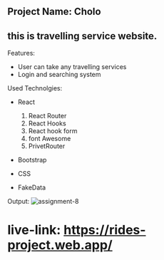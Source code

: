 ## Project Name: Cholo

## this is travelling service website.

Features:

   * User can take any travelling services
   * Login and searching system
   

 Used Technolgies:
 
* React
    1) React Router
    2) React Hooks
	3) React hook form
	4) font Awesome
    5) PrivetRouter
	
* Bootstrap
* CSS
* FakeData


Output:
	![assignment-8](https://user-images.githubusercontent.com/75581636/116720614-3de2e780-a9fe-11eb-8ebe-ba5c7558de90.jpg)

# live-link:  https://rides-project.web.app/

